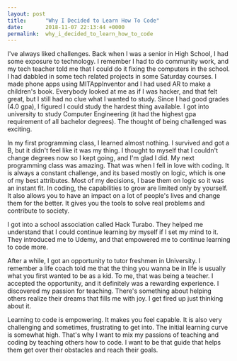 ```yaml
---
layout: post
title:      "Why I Decided to Learn How To Code"
date:       2018-11-07 22:13:44 +0000
permalink:  why_i_decided_to_learn_how_to_code
---
```



I've always liked challenges. Back when I was a senior in High School, I had some exposure to technology. I remember I had to do community work, and my tech teacher told me that I could do it fixing the computers in the school. I had dabbled in some tech related projects in some Saturday courses. I made phone apps using MITAppInventor and  I had used AR  to make a children's book. Everybody looked at me as if I was hacker, and that felt great, but I still had no clue what I wanted to study. Since I had good grades (4.0 gpa), I figured I could study the hardest thing available. I got into university to study Computer Engineering (it had the highest gpa requirement of all bachelor degrees). The thought of being challenged was exciting. 

In my first programming class, I learned almost nothing. I survived and got a B, but it didn't feel like it was my thing. I thought to myself that I couldn't change degrees now so I kept going, and I'm glad I did. My next programming class was amazing. That was when I fell in love with coding.  It is always a constant challenge, and its based mostly on logic, which is one of my best attributes. Most of my decisions, I base them on logic so it was an instant fit. In coding, the capabilities to grow are limited only by yourself. It also allows you to have an impact on a lot of people's lives and change them for the better. It gives you the tools to solve real problems and contribute to society. 

I got into a school association called Hack Turabo. They helped me understand that I could continue learning by myself if I set my mind to it. They introduced me to Udemy, and that empowered me to continue learning to code more. 

After a while, I got an opportunity to tutor freshmen in University. I remember a life coach told me that the thing you wanna be in life is usually what you first wanted to be as a kid. To me, that was being a teacher. I accepted the opportunity, and it definitely was a rewarding experience. I discovered my passion for teaching. There's  something about helping others realize their dreams that fills me with joy. I get fired up just thinking about it. 

Learning to code is empowering. It makes you feel capable. It is also very challenging and sometimes, frustrating to get into. The initial learning curve is somewhat high. That's why I want to mix my passions of teaching and coding by teaching others how to code. I want to be that guide that helps them get over their obstacles and reach their goals. 
